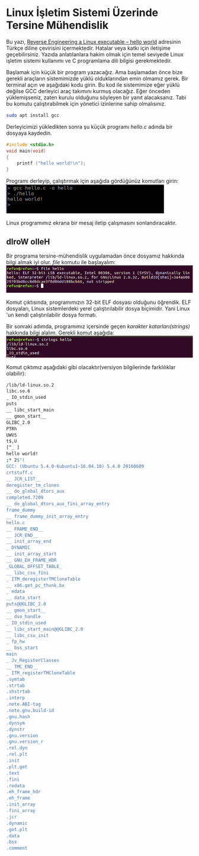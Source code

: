 # Linux İşletim Sistemi Üzerinde Tersine Mühendislik

Bu yazı, [Reverse Engineering a Linux executable – hello world](https://www.codementor.io/packt/reverse-engineering-a-linux-executable-hello-world-rjceryk5d) adresinin Türkçe diline çevirisini içermektedir. Hatalar veya katkı için iletişime geçebilirsiniz. Yazıda anlatılanlara hakim olmak için temel seviyede Linux işletim sistemi kullanımı ve C programlama dili bilgisi gerekmektedir.

Başlamak için küçük bir program yazacağız. Ama başlamadan önce bize gerekli araçların sistemimizde yüklü olduklarından emin olmamız gerek. Bir terminal açın ve aşağıdaki kodu girin. Bu kod ile sistemimize eğer yüklü değilse GCC derleyici araç takımını kurmuş olacağız. Eğer önceden yüklemişseniz, zaten kurulu olduğunu söyleyen bir yanıt alacaksanız. Tabi bu komutu çalıştırabilmek için yönetici izinlerine sahip olmalısınız. 

```bash
sudo apt install gcc
```

Derleyicimizi yükledikten sonra şu küçük programı *hello.c* adında bir dosyaya kaydedin.

```c
#include <stdio.h>
void main(void)
{
    printf ("hello world!\n");
}
```

Programı derleyip, çalıştırmak için aşağıda gördüğünüz komutları girin:
![1.png](1.png)

Linux programımız ekrana bir mesaj iletip çalışmasını sonlandıracaktır.

##  dlroW olleH
Bir programa tersine-mühendislik uygulamadan önce dosyamız hakkında bilgi almak iyi olur. _file_ komutu ile başlayalım:
![2.png](2.png)

Komut çıktısında, programımızın 32-bit ELF dosyası olduğunu öğrendik. ELF dosyaları, Linux sistemlerdeki yerel çalıştırılabilir dosya biçimidir. Yani Linux 'un kendi çalıştırılabilir dosya formatı.

Bir sonraki adımda, programımız içersinde geçen _karakter katarları(strings)_ hakkında bilgi alalım. Gerekli komut aşağıda:
![3.png](3.png)

Komut çıktımız aşağıdaki gibi olacaktır(versiyon bilgilerinde farklılıklar olabilir):
```bash
/lib/ld-linux.so.2
libc.so.6
_ IO_stdin_used
puts
__ libc_start_main
__ gmon_start__
GLIBC_2.0
PTRh
UWVS
t$,U
[^_ ]
hello world!
;* 2$"(
GCC: (Ubuntu 5.4.0-6ubuntu1~16.04.10) 5.4.0 20160609
crtstuff.c
__ JCR_LIST__
deregister_tm_clones
__ do_global_dtors_aux
completed.7209
__ do_global_dtors_aux_fini_array_entry
frame_dummy
__ frame_dummy_init_array_entry
hello.c
__ FRAME_END__
__ JCR_END__
__ init_array_end
_ DYNAMIC
__ init_array_start
__ GNU_EH_FRAME_HDR
_GLOBAL_OFFSET_TABLE_
__ libc_csu_fini
_ ITM_deregisterTMCloneTable
__ x86.get_pc_thunk.bx
_ edata
__ data_start
puts@@GLIBC_2.0
__ gmon_start__
__ dso_handle
_ IO_stdin_used
__ libc_start_main@@GLIBC_2.0
__ libc_csu_init
_ fp_hw
__ bss_start
main
_ Jv_RegisterClasses
__ TMC_END__
_ ITM_registerTMCloneTable
.symtab
.strtab
.shstrtab
.interp
.note.ABI-tag
.note.gnu.build-id
.gnu.hash
.dynsym
.dynstr
.gnu.version
.gnu.version_r
.rel.dyn
.rel.plt
.init
.plt.got
.text
.fini
.rodata
.eh_frame_hdr
.eh_frame
.init_array
.fini_array
.jcr
.dynamic
.got.plt
.data
.bss
.comment
```
